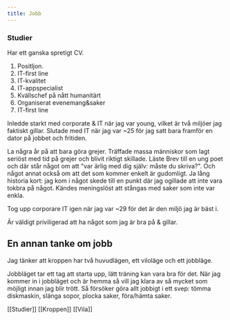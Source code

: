 ```yaml
---
title: Jobb
---
```


### Studier

Har ett ganska spretigt CV.
 
1. Positljon.
2. IT-first line
3. IT-kvalitet
4. IT-appspecialist
5. Kvällschef på nått humanitärt
6. Organiserat evenemang&saker
7. IT-first line 

Inledde starkt med corporate & IT när jag var young, vilket är två miljöer jag faktiskt gillar.
Slutade med IT när jag var ~25 för jag satt bara framför en dator på jobbet och fritiden.

La några år på att bara göra grejer. 
Träffade massa människor som lagt seriöst med tid på grejer och blivit riktigt skillade.
Läste Brev till en ung poet och där står något om att "var ärlig med dig själv: måste du skriva?".
Och något annat också om att det som kommer enkelt är gudomligt.
Ja lång historia kort: jag kom i något skede till en punkt där jag ogillade att inte vara tokbra på något.
Kändes meningslöst att stångas med saker som inte var enkla.

Tog upp corporare IT igen när jag var ~29 för det är den miljö jag är bäst i.

Är väldigt priviligerad att ha något som jag är bra på & gillar.

## En annan tanke om jobb ##

Jag tänker att kroppen har två huvudlägen, ett viloläge och ett jobbläge.

Jobbläget tar ett tag att starta upp, lätt träning kan vara bra för det. När jag kommer in i jobbläget och är hemma så vill jag klara av så mycket som möjligt innan jag blir trött. Så försöker göra allt jobbigt i ett svep: tömma diskmaskin, slänga sopor, plocka saker, föra/hämta saker.


[[Studier]] [[Kroppen]] [[Vila]]